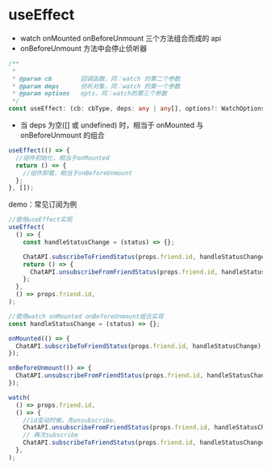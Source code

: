 # useEffect

- watch onMounted onBeforeUnmount 三个方法组合而成的 api
- onBeforeUnmount 方法中会停止侦听器

```ts
/**
 *
 * @param cb        回调函数，同：watch 的第二个参数
 * @param deps      侦听对象，同：watch 的第一个参数
 * @param options   opts，同：watch的第三个参数
 */
const useEffect: (cb: cbType, deps: any | any[], options?: WatchOptions) => void;
```

- 当 deps 为空([] 或 undefined) 时，相当于 onMounted 与 onBeforeUnmount 的组合

```ts
useEffect(() => {
  //组件初始化，相当于onMounted
  return () => {
    //组件卸载，相当于onBeforeUnmount
  };
}, []);
```

demo：常见订阅为例

```ts
//使用useEffect实现
useEffect(
  () => {
    const handleStatusChange = (status) => {};

    ChatAPI.subscribeToFriendStatus(props.friend.id, handleStatusChange);
    return () => {
      ChatAPI.unsubscribeFromFriendStatus(props.friend.id, handleStatusChange);
    };
  },
  () => props.friend.id,
);
```

```ts
//使用watch onMounted onBeforeUnmount组合实现
const handleStatusChange = (status) => {};

onMounted(() => {
  ChatAPI.subscribeToFriendStatus(props.friend.id, handleStatusChange);
});

onBeforeUnmount(() => {
  ChatAPI.unsubscribeFromFriendStatus(props.friend.id, handleStatusChange);
});

watch(
  () => props.friend.id,
  () => {
    //id变动时候，先unsubscribe，
    ChatAPI.unsubscribeFromFriendStatus(props.friend.id, handleStatusChange);
    // 再次subscribe
    ChatAPI.subscribeToFriendStatus(props.friend.id, handleStatusChange);
  },
);
```
